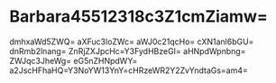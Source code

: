 # Barbara45512318c3Z1cmZiamw=
dmhxaWd5ZWQ=
aXFuc3loZWc=
aWJ0c21qcHo=
cXN1anl6bGU=
dnRmb2lnang=
ZnRjZXJpcHc=Y3FydHBzeGI=
aHNpdWpnbng=
ZWJqc3JheWg=
eG5nZHNpdWY=
a2JscHFhaHQ=Y3NoYW13YnY=cHRzeWR2Y2ZvYndtaGs=am4=
